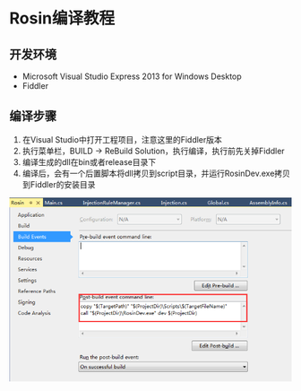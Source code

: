 # Rosin编译教程

## 开发环境

* Microsoft Visual Studio Express 2013 for Windows Desktop
* Fiddler

## 编译步骤

1. 在Visual Studio中打开工程项目，注意这里的Fiddler版本
2. 执行菜单栏，BUILD -> ReBuild Solution，执行编译，执行前先关掉Fiddler
3. 编译生成的dll在bin或者release目录下
4. 编译后，会有一个后置脚本将dll拷贝到script目录，并运行RosinDev.exe拷贝到Fiddler的安装目录
<img src="./images/rosin-build-event.png" width="550">
